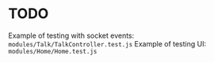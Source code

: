 # TODO
Example of testing with socket events:
`modules/Talk/TalkController.test.js`
Example of testing UI:
`modules/Home/Home.test.js`
